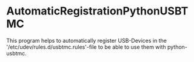 AutomaticRegistrationPythonUSBTMC
=================================

This program helps to automatically register USB-Devices in the '/etc/udev/rules.d/usbtmc.rules'-file to be able to use them with python-usbtmc.
